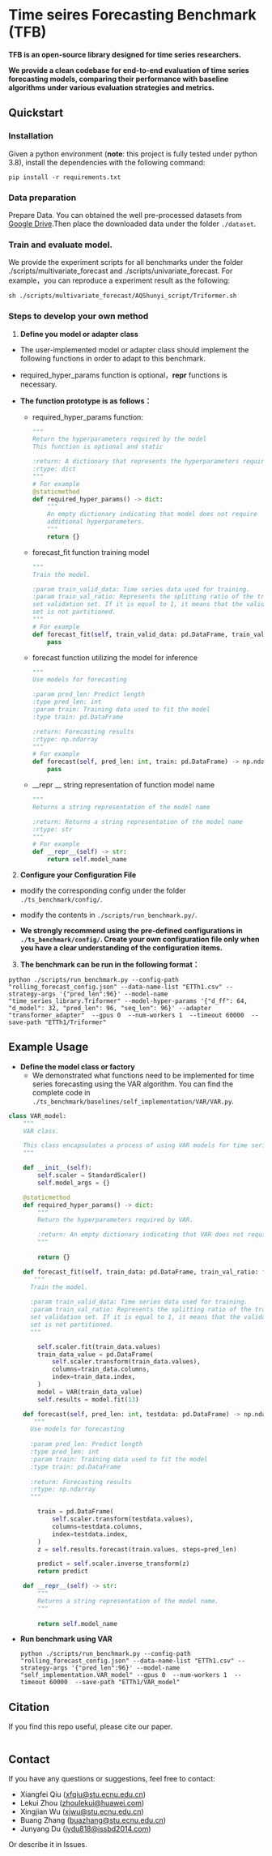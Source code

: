 # Time seires Forecasting Benchmark (TFB)

**TFB is an open-source library designed for time series researchers.**

**We provide a clean codebase for end-to-end evaluation of time series forecasting models, comparing their performance with baseline algorithms under various evaluation strategies and metrics.**



## Quickstart

### Installation

Given a python environment (**note**: this project is fully tested under python 3.8), install the dependencies with the following command:

```shell
pip install -r requirements.txt
```

### Data preparation

Prepare Data. You can obtained the well pre-processed datasets from [Google Drive](https://drive.google.com/drive/folders/1NFPGjCIX-aV1D0qeME4yQNGuv3fUVz7Y?usp=sharing).Then place the downloaded data under the folder `./dataset`. 

### Train and evaluate model.

We provide the experiment scripts for all benchmarks under the folder ./scripts/multivariate_forecast and ./scripts/univariate_forecast. For example，you can reproduce a experiment result as the following:

```shell
sh ./scripts/multivariate_forecast/AQShunyi_script/Triformer.sh
```

### Steps to develop your own method

1. **Define you model or adapter class**

  - The user-implemented model or adapter class should implement the following functions in order to adapt to this benchmark.
  - required_hyper_params function is optional，__repr__ functions is necessary.

  - **The function prototype is as follows：**

    - required_hyper_params  function:

      ```python
      """
      Return the hyperparameters required by the model
      This function is optional and static
      
      :return: A dictionary that represents the hyperparameters required by the model
      :rtype: dict
      """
      # For example
      @staticmethod
      def required_hyper_params() -> dict:
          """
          An empty dictionary indicating that model does not require
          additional hyperparameters.
          """
          return {}
      ```
    
    - forecast_fit  function training model
    
      ```python
      """
      Train the model.
      
      :param train_valid_data: Time series data used for training.
      :param train_val_ratio: Represents the splitting ratio of the training
      set validation set. If it is equal to 1, it means that the validation
      set is not partitioned.
      """
      # For example
      def forecast_fit(self, train_valid_data: pd.DataFrame, train_val_ratio: float):
          pass
      ```
    
    - forecast function utilizing the model for inference
    
      ```python
      """
      Use models for forecasting
      
      :param pred_len: Predict length
      :type pred_len: int
      :param train: Training data used to fit the model
      :type train: pd.DataFrame
      
      :return: Forecasting results
      :rtype: np.ndarray
      """
      # For example
      def forecast(self, pred_len: int, train: pd.DataFrame) -> np.ndarray:
          pass
      ```
    
    - __repr __ string representation of function model name
    
      ```python
      """
      Returns a string representation of the model name
      
      :return: Returns a string representation of the model name
      :rtype: str
      """
      # For example
      def __repr__(self) -> str:
          return self.model_name
      ```
    

2. **Configure your Configuration File**

  - modify the corresponding config under the folder `./ts_benchmark/config/`.

  - modify the contents in  `./scripts/run_benchmark.py/`.

  - **We strongly recommend using the pre-defined configurations in `./ts_benchmark/config/`. Create your own  configuration file only when you have a clear understanding of the configuration items.**

3. **The benchmark can be run in the following format：**

```shell
python ./scripts/run_benchmark.py --config-path "rolling_forecast_config.json" --data-name-list "ETTh1.csv" --strategy-args '{"pred_len":96}' --model-name "time_series_library.Triformer" --model-hyper-params '{"d_ff": 64, "d_model": 32, "pred_len": 96, "seq_len": 96}' --adapter "transformer_adapter"  --gpus 0  --num-workers 1  --timeout 60000  --save-path "ETTh1/Triformer"
```



## Example Usage

- **Define the model class or factory**
  - We demonstrated what functions need to be implemented for time series forecasting  using the VAR algorithm. You can find the complete code in `./ts_benchmark/baselines/self_implementation/VAR/VAR.py`.

```python
class VAR_model:
    """
    VAR class.

    This class encapsulates a process of using VAR models for time series forecasting.
    """

    def __init__(self):
        self.scaler = StandardScaler()
        self.model_args = {}

    @staticmethod
    def required_hyper_params() -> dict:
        """
        Return the hyperparameters required by VAR.

        :return: An empty dictionary indicating that VAR does not require additional hyperparameters.
        """
        
        return {}

    def forecast_fit(self, train_data: pd.DataFrame, train_val_ratio: float):
       """
      Train the model.
      
      :param train_valid_data: Time series data used for training.
      :param train_val_ratio: Represents the splitting ratio of the training
      set validation set. If it is equal to 1, it means that the validation
      set is not partitioned.
      """

        self.scaler.fit(train_data.values)
        train_data_value = pd.DataFrame(
            self.scaler.transform(train_data.values),
            columns=train_data.columns,
            index=train_data.index,
        )
        model = VAR(train_data_value)
        self.results = model.fit(13)

    def forecast(self, pred_len: int, testdata: pd.DataFrame) -> np.ndarray:
       """
      Use models for forecasting
      
      :param pred_len: Predict length
      :type pred_len: int
      :param train: Training data used to fit the model
      :type train: pd.DataFrame
      
      :return: Forecasting results
      :rtype: np.ndarray
      """

        train = pd.DataFrame(
            self.scaler.transform(testdata.values),
            columns=testdata.columns,
            index=testdata.index,
        )
        z = self.results.forecast(train.values, steps=pred_len)

        predict = self.scaler.inverse_transform(z)
        return predict

    def __repr__(self) -> str:
        """
        Returns a string representation of the model name.
        """
        
        return self.model_name

```

- **Run benchmark using VAR**

  ```shell
  python ./scripts/run_benchmark.py --config-path "rolling_forecast_config.json" --data-name-list "ETTh1.csv" --strategy-args '{"pred_len":96}' --model-name "self_implementation.VAR_model" --gpus 0  --num-workers 1  --timeout 60000  --save-path "ETTh1/VAR_model"
  ```



## Citation

If you find this repo useful, please cite our paper.

```

```



## Contact

If you have any questions or suggestions, feel free to contact:

- Xiangfei Qiu (xfqiu@stu.ecnu.edu.cn)
- Lekui Zhou (zhoulekui@huawei.com)
- Xingjian Wu (xjwu@stu.ecnu.edu.cn)
- Buang Zhang (buazhang@stu.ecnu.edu.cn)
- Junyang Du (jydu818@issbd2014.com)


Or describe it in Issues.
